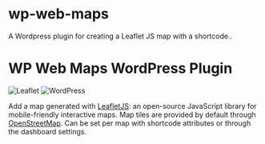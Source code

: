 # wp-web-maps
A Wordpress plugin for creating a Leaflet JS map with a shortcode..

# WP Web Maps WordPress Plugin

![Leaflet](https://img.shields.io/badge/leaflet-1.6.0-green.svg?style=flat)
![WordPress](https://img.shields.io/badge/wordpress-5.4.2-green.svg?style=flat)

Add a map generated with [LeafletJS](http://leafletjs.com/): an open-source JavaScript library for mobile-friendly interactive maps. Map tiles are provided by default through [OpenStreetMap](http://www.openstreetmap.org/). Can be set per map with shortcode attributes or through the dashboard settings.
